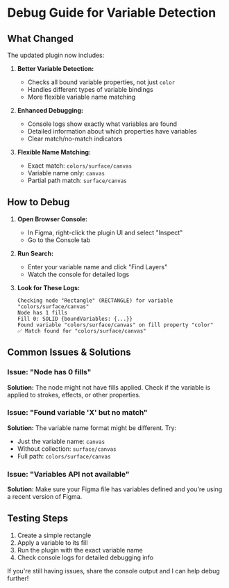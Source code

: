 # Debug Guide for Variable Detection

## What Changed

The updated plugin now includes:

1. **Better Variable Detection:**

   - Checks all bound variable properties, not just `color`
   - Handles different types of variable bindings
   - More flexible variable name matching

2. **Enhanced Debugging:**

   - Console logs show exactly what variables are found
   - Detailed information about which properties have variables
   - Clear match/no-match indicators

3. **Flexible Name Matching:**
   - Exact match: `colors/surface/canvas`
   - Variable name only: `canvas`
   - Partial path match: `surface/canvas`

## How to Debug

1. **Open Browser Console:**

   - In Figma, right-click the plugin UI and select "Inspect"
   - Go to the Console tab

2. **Run Search:**

   - Enter your variable name and click "Find Layers"
   - Watch the console for detailed logs

3. **Look for These Logs:**
   ```
   Checking node "Rectangle" (RECTANGLE) for variable "colors/surface/canvas"
   Node has 1 fills
   Fill 0: SOLID {boundVariables: {...}}
   Found variable "colors/surface/canvas" on fill property "color"
   ✅ Match found for "colors/surface/canvas"
   ```

## Common Issues & Solutions

### Issue: "Node has 0 fills"

**Solution:** The node might not have fills applied. Check if the variable is applied to strokes, effects, or other properties.

### Issue: "Found variable 'X' but no match"

**Solution:** The variable name format might be different. Try:

- Just the variable name: `canvas`
- Without collection: `surface/canvas`
- Full path: `colors/surface/canvas`

### Issue: "Variables API not available"

**Solution:** Make sure your Figma file has variables defined and you're using a recent version of Figma.

## Testing Steps

1. Create a simple rectangle
2. Apply a variable to its fill
3. Run the plugin with the exact variable name
4. Check console logs for detailed debugging info

If you're still having issues, share the console output and I can help debug further!
